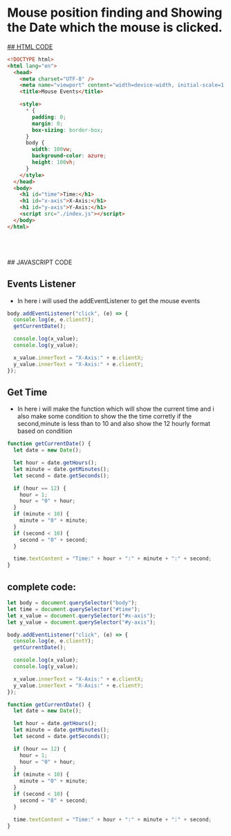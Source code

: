 # Mouse position finding and Showing the Date which the mouse is clicked.

<a href="https://mouse_events_task.surge.sh/" target="_blank">
## HTML CODE

```html
<!DOCTYPE html>
<html lang="en">
  <head>
    <meta charset="UTF-8" />
    <meta name="viewport" content="width=device-width, initial-scale=1.0" />
    <title>Mouse Events</title>

    <style>
      * {
        padding: 0;
        margin: 0;
        box-sizing: border-box;
      }
      body {
        width: 100vw;
        background-color: azure;
        height: 100vh;
      }
    </style>
  </head>
  <body>
    <h1 id="time">Time:</h1>
    <h1 id="x-axis">X-Axis:</h1>
    <h1 id="y-axis">Y-Axis:</h1>
    <script src="./index.js"></script>
  </body>
</html>
```

<br/>
<br/>
<br/>
## JAVASCRIPT CODE

## Events Listener

- In here i will used the addEventListener to get the mouse events

```js
body.addEventListener("click", (e) => {
  console.log(e, e.clientY);
  getCurrentDate();

  console.log(x_value);
  console.log(y_value);

  x_value.innerText = "X-Axis:" + e.clientX;
  y_value.innerText = "X-Axis:" + e.clientY;
});
```

## Get Time

- In here i will make the function which will show the current time and i also make some condition to show the the time corretly if the second,minute is less than to 10 and also show the 12 hourly format based on condition

```js
function getCurrentDate() {
  let date = new Date();

  let hour = date.getHours();
  let minute = date.getMinutes();
  let second = date.getSeconds();

  if (hour == 12) {
    hour = 1;
    hour = "0" + hour;
  }
  if (minute < 10) {
    minute = "0" + minute;
  }
  if (second < 10) {
    second = "0" + second;
  }

  time.textContent = "Time:" + hour + ":" + minute + ":" + second;
}
```

## complete code:

```js
let body = document.querySelector("body");
let time = document.querySelector("#time");
let x_value = document.querySelector("#x-axis");
let y_value = document.querySelector("#y-axis");

body.addEventListener("click", (e) => {
  console.log(e, e.clientY);
  getCurrentDate();

  console.log(x_value);
  console.log(y_value);

  x_value.innerText = "X-Axis:" + e.clientX;
  y_value.innerText = "X-Axis:" + e.clientY;
});

function getCurrentDate() {
  let date = new Date();

  let hour = date.getHours();
  let minute = date.getMinutes();
  let second = date.getSeconds();

  if (hour == 12) {
    hour = 1;
    hour = "0" + hour;
  }
  if (minute < 10) {
    minute = "0" + minute;
  }
  if (second < 10) {
    second = "0" + second;
  }

  time.textContent = "Time:" + hour + ":" + minute + ":" + second;
}
```

